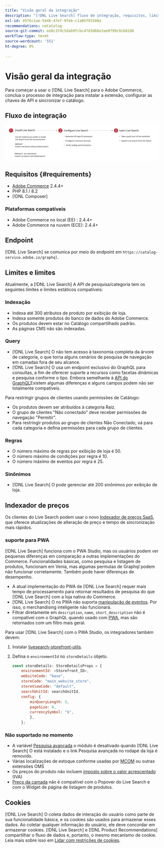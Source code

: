 ```yaml
---
title: "Visão geral da integração"
description: "[!DNL Live Search] fluxo de integração, requisitos, limites e limitações do sistema"
exl-id: 45f6c1ae-544b-47ef-9feb-c1a05f93108a
recommendations: noCatalog
source-git-commit: ee8c37dc5dab9fcbc47d3d66e3ae0f99c9cb82d8
workflow-type: tm+mt
source-wordcount: '551'
ht-degree: 0%

---
```


# Visão geral da integração

Para começar a usar o [!DNL Live Search] para o Adobe Commerce, conclua o processo de integração para instalar a extensão, configurar as chaves de API e sincronizar o catálogo.

## Fluxo de integração

![[!DNL Live Search] diagrama de integração](assets/onboarding-flow.svg)

## Requisitos {#requirements}

* [Adobe Commerce](https://business.adobe.com/products/magento/magento-commerce.html) 2.4.4+
* PHP 8.1 / 8.2
* [!DNL Composer]

### Plataformas compatíveis

* Adobe Commerce no local (EE) : 2.4.4+
* Adobe Commerce na nuvem (ECE): 2.4.4+

## Endpoint

[!DNL Live Search] se comunica por meio do endpoint em `https://catalog-service.adobe.io/graphql`.

## Limites e limites

Atualmente, a [!DNL Live Search] A API de pesquisa/categoria tem os seguintes limites e limites estáticos compatíveis:

### Indexação

* Indexa até 300 atributos de produto por exibição de loja.
* Indexa somente produtos do banco de dados do Adobe Commerce.
* Os produtos devem estar no Catálogo compartilhado padrão.
* As páginas CMS não são indexadas.

### Query

* [!DNL Live Search] O não tem acesso à taxonomia completa da árvore de categoria, o que torna alguns cenários de pesquisa de navegação em camadas fora de seu alcance.
* [!DNL Live Search] O usa um endpoint exclusivo do GraphQL para consultas, a fim de oferecer suporte a recursos como facetas dinâmicas e pesquisa conforme o tipo. Embora semelhante à [API do GraphQL](https://developer.adobe.com/commerce/webapi/graphql/)Existem algumas diferenças e alguns campos podem não ser totalmente compatíveis.

Para restringir grupos de clientes usando permissões de Catálogo:

* Os produtos devem ser atribuídos à categoria Raiz.
* O grupo de clientes &quot;Não conectado&quot; deve receber permissões de navegação &quot;Permitir&quot;.
* Para restringir produtos ao grupo de clientes Não Conectado, vá para cada categoria e defina permissões para cada grupo de clientes.

### Regras

* O número máximo de regras por exibição de loja é 50.
* O número máximo de condições por regra é 10.
* O número máximo de eventos por regra é 25.

### Sinônimos

* [!DNL Live Search] O pode gerenciar até 200 sinônimos por exibição de loja.

## Indexador de preços

Os clientes do Live Search podem usar o novo [Indexador de preços SaaS](../price-index/index.md), que oferece atualizações de alteração de preço e tempo de sincronização mais rápidos.

### suporte para PWA

[!DNL Live Search] funciona com o PWA Studio, mas os usuários podem ver pequenas diferenças em comparação a outras implementações do Commerce. Funcionalidades básicas, como pesquisa e listagem de produtos, funcionam em Venia, mas algumas permutas de Graphql podem não funcionar corretamente. Também pode haver diferenças de desempenho.

* A atual implementação do PWA de [!DNL Live Search] requer mais tempo de processamento para retornar resultados de pesquisa do que [!DNL Live Search] com a loja nativa do Commerce.
* [!DNL Live Search] O no PWA não suporta [manipulação de eventos](https://developer.adobe.com/commerce/services/shared-services/storefront-events/sdk/). Por isso, o merchandising inteligente não funcionará.
* Filtrar diretamente em `description`, `name`, `short_description` não é compatível com o GraphQL quando usado com [PWA](https://developer.adobe.com/commerce/pwa-studio/), mas são retornados com um filtro mais geral.

Para usar [!DNL Live Search] com o PWA Studio, os integradores também devem:

1. Instalar [livesearch-storefront-utils](https://www.npmjs.com/package/@magento/ds-livesearch-storefront-utils).
1. Defina o `environmentId` no `storeDetails` objeto.

   ```javascript
   const storeDetails: StoreDetailsProps = {
       environmentId: <Storefront_ID>,
       websiteCode: "base",
       storeCode: "main_website_store",
       storeViewCode: "default",
       searchUnitId: searchUnitId,
       config: {
           minQueryLength: 5,
           pageSize: 8,
           currencySymbol: "$",
           },
       };
   ```

### Não suportado no momento

* A variável [Pesquisa avançada](https://experienceleague.adobe.com/docs/commerce-admin/catalog/catalog/search/search.html#advanced-search) o módulo é desativado quando [!DNL Live Search] O está instalado e o link Pesquisa avançada no rodapé da loja é removido.
* Várias localizações de estoque conforme usadas por [MCOM](https://experienceleague.adobe.com/docs/commerce-admin/systems/integrations/mcom.html) ou outras extensões OMS
* Os preços do produto não incluem [imposto sobre o valor acrescentado](https://experienceleague.adobe.com/docs/commerce-admin/stores-sales/site-store/taxes/vat.html) (IVA)
* [Preço da camada](https://experienceleague.adobe.com/docs/commerce-admin/catalog/products/pricing/product-price-tier.html) não é compatível com o Popover do Live Search e com o Widget de página de listagem de produtos.

## Cookies

[!DNL Live Search] O coleta dados de interação do usuário como parte de sua funcionalidade básica, e os cookies são usados para armazenar esses dados. Ao coletar qualquer informação do usuário, ele deve concordar em armazenar cookies. [!DNL Live Search] e [!DNL Product Recommendations] compartilhar o fluxo de dados e, portanto, o mesmo mecanismo de cookie. Leia mais sobre isso em [Lidar com restrições de cookies](https://experienceleague.adobe.com/docs/commerce-merchant-services/product-recommendations/developer/setting-cookie.html).
